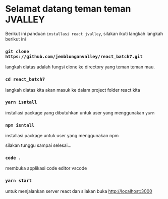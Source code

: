 # Selamat datang teman teman JVALLEY

Berikut ini panduan `installasi react jvalley`, silakan ikuti langkah langkah berikut ini

### `git clone https://github.com/jemblonganvalley/react_batch7.git`

langkah diatas adalah fungsi clone ke directory yang teman teman mau.

### `cd react_batch7`

langkah diatas kita akan masuk ke dalam project folder react kita

### `yarn isntall`

installasi package yang dibutuhkan untuk user yang menggunakan `yarn`

### `npm isntall`

installasi package untuk user yang menggunakan npm

silakan tunggu sampai selesai...

### `code .`

membuka applikasi code editor vscode

### `yarn start`

untuk menjalankan server react dan silakan buka [http://localhost:3000](http://localhost:3000)

